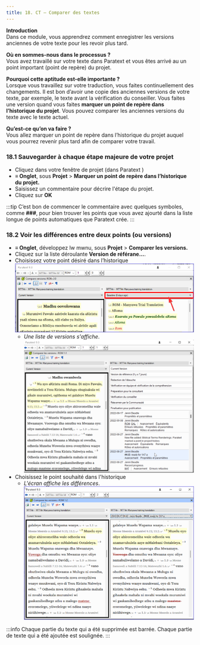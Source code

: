```yaml
---
title: 18. CT – Comparer des textes
---
```

**Introduction**  
Dans ce module, vous apprendrez comment enregistrer les versions anciennes de votre texte pour les revoir plus tard.

**Où en sommes-nous dans le processus ?**  
Vous avez travaillé sur votre texte dans Paratext et vous êtes arrivé au un point important (point de repère) du projet.

**Pourquoi cette aptitude est-elle importante ?**  
Lorsque vous travaillez sur votre traduction, vous faites continuellement des changements. Il est bon d’avoir une copie des anciennes versions de votre texte, par exemple, le texte avant la vérification du conseiller. Vous faites une version quand vous faites **marquer un point de repère dans l’historique du projet**. Vous pouvez comparer les anciennes versions du texte avec le texte actuel.

**Qu’est-ce qu’on va faire ?**   
Vous allez marquer un point de repère dans l’historique du projet auquel vous pourrez revenir plus tard afin de comparer votre travail.

### 18.1 Sauvegarder à chaque étape majeure de votre projet

-  Cliquez dans votre fenêtre de projet (dans Paratext )
-  **≡ Onglet**, sous **Projet** \> **Marquer un point de repère dans l’historique du projet.**
-  Saisissez un commentaire pour décrire l'étape du projet.
-  Cliquez sur **OK**

:::tip
C’est bon de commencer le commentaire avec quelques symboles, comme **\#\#\#**, pour bien trouver les points que vous avez ajourté dans la liste longue de points automatiques que Paratext crée.
:::

### 18.2 Voir les différences entre deux points (ou versions)

-  **≡ Onglet**, développez lw mwnu, sous **Projet** \> **Comparer les versions.**
-  Cliquez sur la liste déroulante **Version de référane…**.
-  Choisissez votre point désiré dans l’historique
    ![](../media/compareVersions2.fr.png)  
   - *Une liste de versions s'affiche*.
    ![](../media/compareVchoose.png)
- Choisissez le point souhaité dans l'historique  
   - *L'écran affiche les différences*.
    ![](../media/compareVersionsSeeDiff.png)


:::info
Chaque partie du texte qui a été supprimée est barrée. Chaque partie de texte qui a été ajoutée est soulignée.
:::
